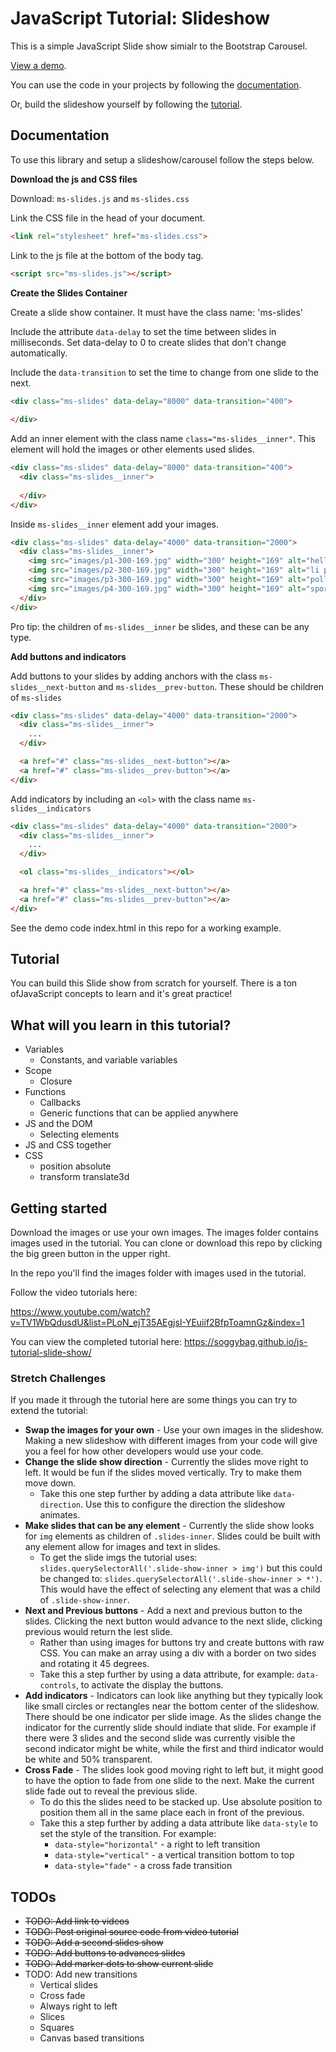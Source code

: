 # JavaScript Tutorial: Slideshow

This is a simple JavaScript Slide show simialr to the Bootstrap Carousel. 

[View a demo](https://soggybag.github.io/js-tutorial-slide-show/). 

You can use the code in your projects by following the [documentation](#documentation). 

Or, build the slideshow yourself by following the [tutorial](#tutorial).

## Documentation 

To use this library and setup a slideshow/carousel follow the steps below. 

**Download the js and CSS files**

Download: `ms-slides.js` and `ms-slides.css`

Link the CSS file in the head of your document. 

```HTML
<link rel="stylesheet" href="ms-slides.css">
```

Link to the js file at the bottom of the body tag.

```html
<script src="ms-slides.js"></script>
```

**Create the Slides Container**

Create a slide show container. It must have the class name: 'ms-slides'

Include the attribute `data-delay` to set the time between slides in milliseconds. Set data-delay to 0 to create slides that don't change automatically. 

Include the `data-transition` to set the time to change from one slide to the next. 

```HTML
<div class="ms-slides" data-delay="8000" data-transition="400">
    
</div>
```

Add an inner element with the class name `class="ms-slides__inner"`. This element will hold the images or other elements used slides.

```HTML
<div class="ms-slides" data-delay="8000" data-transition="400">
  <div class="ms-slides__inner">
      
  </div>
</div>
```

Inside `ms-slides__inner` element add your images. 

```HTML
<div class="ms-slides" data-delay="4000" data-transition="2000">
  <div class="ms-slides__inner">
    <img src="images/p1-300-169.jpg" width="300" height="169" alt="hellbore">
    <img src="images/p2-300-169.jpg" width="300" height="169" alt="li pollen">
    <img src="images/p3-300-169.jpg" width="300" height="169" alt="pollen">
    <img src="images/p4-300-169.jpg" width="300" height="169" alt="spores">
  </div>
</div>
```

Pro tip: the children of `ms-slides__inner` be slides, and these can be any type. 

**Add buttons and indicators**

Add buttons to your slides by adding anchors with the class `ms-slides__next-button` and `ms-slides__prev-button`. These should be children of `ms-slides`

```HTML
<div class="ms-slides" data-delay="4000" data-transition="2000">
  <div class="ms-slides__inner">
    ...
  </div>

  <a href="#" class="ms-slides__next-button"></a>
  <a href="#" class="ms-slides__prev-button"></a>
</div>
```

Add indicators by including an `<ol>` with the class name `ms-slides__indicators`

```HTML
<div class="ms-slides" data-delay="4000" data-transition="2000">
  <div class="ms-slides__inner">
    ...
  </div>

  <ol class="ms-slides__indicators"></ol>

  <a href="#" class="ms-slides__next-button"></a>
  <a href="#" class="ms-slides__prev-button"></a>
</div>
```

See the demo code index.html in this repo for a working example. 

## Tutorial

You can build this Slide show from scratch for yourself. There is a ton ofJavaScript concepts to learn and it's great practice! 

## What will you learn in this tutorial? 

- Variables 
  - Constants, and variable variables
- Scope
  - Closure
- Functions
  - Callbacks
  - Generic functions that can be applied anywhere 
- JS and the DOM
  - Selecting elements
- JS and CSS together
- CSS
  - position absolute
  - transform translate3d

## Getting started

Download the images or use your own images. The images folder contains images used in the tutorial. You can clone or download this repo by clicking the big green button in the upper right. 

In the repo you'll find the images folder with images used in the tutorial. 

Follow the video tutorials here: 

https://www.youtube.com/watch?v=TV1WbQdusdU&list=PLoN_ejT35AEgjsI-YEuiif2BfpToamnGz&index=1

You can view the completed tutorial here: https://soggybag.github.io/js-tutorial-slide-show/

### Stretch Challenges 

If you made it through the tutorial here are some things you can try to extend the tutorial: 

- **Swap the images for your own** - Use your own images in the slideshow. Making a new slideshow with different images from your code will give you a feel for how other developers would use your code. 
- **Change the slide show direction** - Currently the slides move right to left. It would be fun if the slides moved vertically. Try to make them move down. 
  - Take this one step further by adding a data attribute like `data-direction`. Use this to configure the direction the slideshow animates. 
- **Make slides that can be any element** - Currently the slide show looks for `img` elements as children of `.slides-inner`. Slides could be built with any element allow for images and text in slides. 
  - To get the slide imgs the tutorial uses: `slides.querySelectorAll('.slide-show-inner > img')` but this could be changed to: `slides.querySelectorAll('.slide-show-inner > *')`. This would have the effect of selecting any element that was a child of `.slide-show-inner`.
- **Next and Previous buttons** - Add a next and previous button to the slides. Clicking the next button would advance to the next slide, clicking previous would return the lest slide. 
  - Rather than using images for buttons try and create buttons with raw CSS. You can make an array using a div with a border on two sides and rotating it 45 degrees. 
  - Take this a step further by using a data attribute, for example: `data-controls`, to activate the display the buttons. 
- **Add indicators** - Indicators can look like anything but they typically look like small circles or rectangles near the bottom center of the slideshow. There should be one indicator per slide image. As the slides change the indicator for the currently slide should indiate that slide. For example if there were 3 slides and the second slide was currently visible the second indicator might be white, while the first and third indicator would be white and 50% transparent. 
- **Cross Fade** - The slides look good moving right to left but, it might good to have the option to fade from one slide to the next. Make the current slide fade out to reveal the previous slide. 
  - To do this the slides need to be stacked up. Use absolute position to position them all in the same place each in front of the previous. 
  - Take this a step further by adding a data attribute like `data-style` to set the style of the transition. For example:
    - `data-style="horizontal"` - a right to left transition
    - `data-style="vertical"` - a vertical transition bottom to top
    - `data-style="fade"` - a cross fade transition




## TODOs

- ~~TODO: Add link to videos~~
- ~~TODO: Post original source code from video tutorial~~
- ~~TODO: Add a second slides show~~ 
- ~~TODO: Add buttons to advances slides~~
- ~~TODO: Add marker dots to show current slide~~
- TODO: Add new transitions
  - Vertical slides
  - Cross fade
  - Always right to left
  - Slices 
  - Squares
  - Canvas based transitions 
